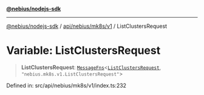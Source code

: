 [**@nebius/nodejs-sdk**](../../../../../README.md)

***

[@nebius/nodejs-sdk](../../../../../README.md) / [api/nebius/mk8s/v1](../README.md) / ListClustersRequest

# Variable: ListClustersRequest

> **ListClustersRequest**: [`MessageFns`](../../../../../runtime/protos/core/interfaces/MessageFns.md)\<[`ListClustersRequest`](../interfaces/ListClustersRequest.md), `"nebius.mk8s.v1.ListClustersRequest"`\>

Defined in: src/api/nebius/mk8s/v1/index.ts:232
